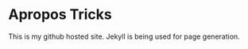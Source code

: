 Apropos Tricks
==============

This is my github hosted site.
Jekyll is being used for page generation.

